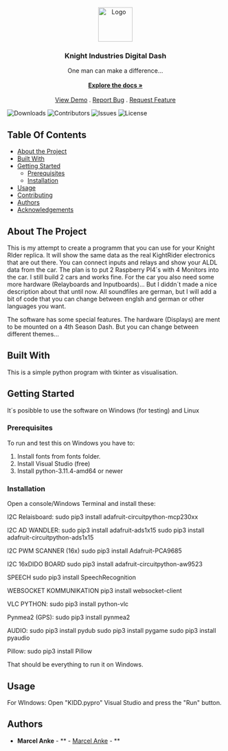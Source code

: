 <br/>
<p align="center">
  <a href="https://github.com/knight-research/KIDD">
    <img src="https://github.com/knight-research/KIDD/assets/67843900/e3148c3d-fb5c-4ec1-b307-826be0a08438" alt="Logo" width="80" height="80">
  </a>

  <h3 align="center">Knight Industries Digital Dash</h3>

  <p align="center">
    One man can make a difference...
    <br/>
    <br/>
    <a href="https://github.com/knight-research/KIDD"><strong>Explore the docs »</strong></a>
    <br/>
    <br/>
    <a href="https://github.com/knight-research/KIDD">View Demo</a>
    .
    <a href="https://github.com/knight-research/KIDD/issues">Report Bug</a>
    .
    <a href="https://github.com/knight-research/KIDD/issues">Request Feature</a>
  </p>
</p>

![Downloads](https://img.shields.io/github/downloads/knight-research/KIDD/total) ![Contributors](https://img.shields.io/github/contributors/knight-research/KIDD?color=dark-green) ![Issues](https://img.shields.io/github/issues/knight-research/KIDD) ![License](https://img.shields.io/github/license/knight-research/KIDD) 

## Table Of Contents

* [About the Project](#about-the-project)
* [Built With](#built-with)
* [Getting Started](#getting-started)
  * [Prerequisites](#prerequisites)
  * [Installation](#installation)
* [Usage](#usage)
* [Contributing](#contributing)
* [Authors](#authors)
* [Acknowledgements](#acknowledgements)

## About The Project

This is my attempt to create a programm that you can use for your Knight RIder replica. It will show the same data as the real KightRider electronics that are out there. You can connect inputs and relays and show your ALDL data from the car.
The plan is to put 2 Raspberry PI4´s with 4 Monitors into the car.
I still build 2 cars and works fine.
For the car you also need some more hardware (Relayboards and Inputboards)...
But I diddn´t made a nice description about that until now.
All soundfiles are german, but I will add a bit of code that you can change
between englsh and german or other languages you want.

The software has some special features.
The hardware (Displays) are ment to be mounted on a 4th Season Dash.
But you can change between different themes...

## Built With

This is a simple python program with tkinter as visualisation.

## Getting Started

It´s posibble to use the software on Windows (for testing) and Linux

### Prerequisites

To run and test this on Windows you have to:
1. Install fonts from fonts folder.
2. Install Visual Studio (free)
3. Install python-3.11.4-amd64 or newer

### Installation

Open a console/Windows Terminal and install these:

I2C Relaisboard:
sudo pip3 install adafruit-circuitpython-mcp230xx

I2C AD WANDLER:
sudo pip3 install adafruit-ads1x15
sudo pip3 install adafruit-circuitpython-ads1x15

I2C PWM SCANNER (16x)
sudo pip3 install Adafruit-PCA9685

I2C 16xDIDO BOARD
sudo pip3 install adafruit-circuitpython-aw9523

SPEECH
sudo pip3 install SpeechRecognition

WEBSOCKET KOMMUNIKATION
pip3 install websocket-client

VLC PYTHON:
sudo pip3 install python-vlc

Pynmea2 (GPS):
sudo pip3 install pynmea2

AUDIO:
sudo pip3 install pydub
sudo pip3 install pygame
sudo pip3 install pyaudio

Pillow:
sudo pip3 install Pillow

That should be everything to run it on Windows.

## Usage

For WIndows:
Open "KIDD.pypro" Visual Studio and press the "Run" button.

## Authors

* **Marcel Anke** - ** - [Marcel Anke](knight-research.de) - **
